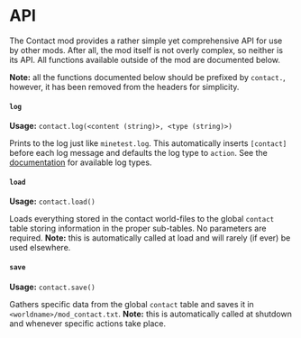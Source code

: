 API
===

The Contact mod provides a rather simple yet comprehensive API for use by other mods. After all, the mod itself is not overly complex, so neither is its API. All functions available outside of the mod are documented below.

__Note:__ all the functions documented below should be prefixed by `contact.`, however, it has been removed from the headers for simplicity.

#### `log`
__Usage:__ `contact.log(<content (string)>, <type (string)>)`

Prints to the log just like `minetest.log`. This automatically inserts `[contact]` before each log message and defaults the log type to `action`. See the [documentation](http://dev.minetest.net/minetest.log) for available log types.

#### `load`
__Usage:__ `contact.load()`

Loads everything stored in the contact world-files to the global `contact` table storing information in the proper sub-tables. No parameters are required. __Note:__ this is automatically called at load and will rarely (if ever) be used elsewhere.

#### `save`
__Usage:__ `contact.save()`

Gathers specific data from the global `contact` table and saves it in `<worldname>/mod_contact.txt`. __Note:__ this is automatically called at shutdown and whenever specific actions take place.